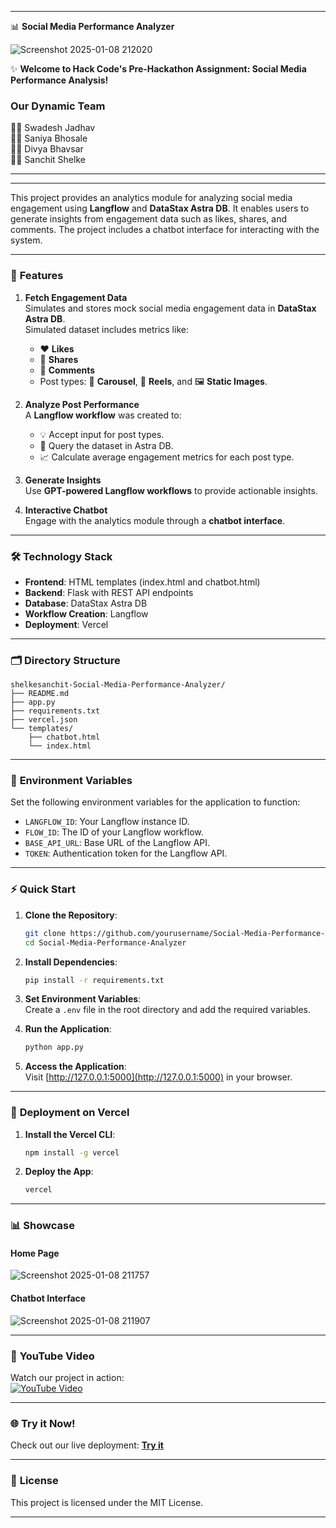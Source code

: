 
---

📊 **Social Media Performance Analyzer**




![Screenshot 2025-01-08 212020](https://github.com/user-attachments/assets/e3dc9ff4-75d2-4553-9bc9-53b0524ef1bc)





✨ **Welcome to Hack Code's Pre-Hackathon Assignment: Social Media Performance Analysis!**  

### **Our Dynamic Team**  
👨‍💻 Swadesh Jadhav  
👨‍💻 Saniya Bhosale  
👨‍💻 Divya Bhavsar  
👨‍💻 Sanchit Shelke  

---

---

This project provides an analytics module for analyzing social media engagement using **Langflow** and **DataStax Astra DB**. It enables users to generate insights from engagement data such as likes, shares, and comments. The project includes a chatbot interface for interacting with the system.

-----

### 🚀 **Features**  
1. **Fetch Engagement Data**  
   Simulates and stores mock social media engagement data in **DataStax Astra DB**.  
   Simulated dataset includes metrics like:  
   - ❤️ **Likes**  
   - 💪 **Shares**  
   - 💬 **Comments**  
   - Post types: 🎢 **Carousel**, 🎥 **Reels**, and 🖼️ **Static Images**.  

2. **Analyze Post Performance**  
   A **Langflow workflow** was created to:  
   - 💡 Accept input for post types.  
   - 🔎 Query the dataset in Astra DB.  
   - 📈 Calculate average engagement metrics for each post type.  

3. **Generate Insights**  
   Use **GPT-powered Langflow workflows** to provide actionable insights.  

4. **Interactive Chatbot**  
   Engage with the analytics module through a **chatbot interface**.  

---

### 🛠️ **Technology Stack**  
- **Frontend**: HTML templates (index.html and chatbot.html)  
- **Backend**: Flask with REST API endpoints  
- **Database**: DataStax Astra DB  
- **Workflow Creation**: Langflow  
- **Deployment**: Vercel  

---

### 🗂️ **Directory Structure**  
```
shelkesanchit-Social-Media-Performance-Analyzer/
├── README.md
├── app.py
├── requirements.txt
├── vercel.json
└── templates/
    ├── chatbot.html
    └── index.html
```

---

### 🧩 **Environment Variables**  
Set the following environment variables for the application to function:  
- `LANGFLOW_ID`: Your Langflow instance ID.  
- `FLOW_ID`: The ID of your Langflow workflow.  
- `BASE_API_URL`: Base URL of the Langflow API.  
- `TOKEN`: Authentication token for the Langflow API.  

---

### ⚡ **Quick Start**  

1. **Clone the Repository**:  
   ```bash
   git clone https://github.com/yourusername/Social-Media-Performance-Analyzer.git
   cd Social-Media-Performance-Analyzer
   ```  

2. **Install Dependencies**:  
   ```bash
   pip install -r requirements.txt
   ```  

3. **Set Environment Variables**:  
   Create a `.env` file in the root directory and add the required variables.  

4. **Run the Application**:  
   ```bash
   python app.py
   ```  

5. **Access the Application**:  
   Visit [http://127.0.0.1:5000](http://127.0.0.1:5000) in your browser.  

---

### 🚀 **Deployment on Vercel**  

1. **Install the Vercel CLI**:  
   ```bash
   npm install -g vercel
   ```  

2. **Deploy the App**:  
   ```bash
   vercel
   ```  

---

### 📊 **Showcase**  

#### **Home Page**  
![Screenshot 2025-01-08 211757](https://github.com/user-attachments/assets/4aa6ab66-195f-4f54-ad6e-706f382abb71)

#### **Chatbot Interface**  
![Screenshot 2025-01-08 211907](https://github.com/user-attachments/assets/878a5dea-c7ab-4ebf-82dd-ea061430fd0e)

---

### 🎥 **YouTube Video**  
Watch our project in action:  
[![YouTube Video]([https://img.youtube.com/vi/VIDEO_ID/0.jpg)](https://www.youtube.com/watch?v=VIDEO_ID](https://www.youtube.com/watch?v=blsuzlHQNz0&feature=youtu.be))  

---

### 🌐 **Try it Now!**  
Check out our live deployment: [**Try it**]([https://your-deployment-link.vercel.app](https://supermind-hack.vercel.app/))  

---

### 📜 **License**  
This project is licensed under the MIT License.  

---  
